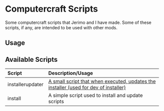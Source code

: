 Computercraft Scripts
=====================

Some computercraft scripts that Jerimo and I have made. Some of these scripts, if any, are intended to be used with other mods.

Usage
-----

Available Scripts
-----------------

| Script          | Description/Usage                                                                                                    |
|:----------------|:---------------------------------------------------------------------------------------------------------------------|
| installerupdater| [A small script that when executed, updates the installer (used for dev of installer)](http://pastebin.com/SpYMUWKr) |
| install         | A simple script used to install and update scripts                                                                   |